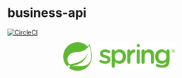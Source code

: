 # business-api

[![CircleCI](https://circleci.com/gh/mikeacosta/business-api/tree/main.svg?style=svg)](https://circleci.com/gh/mikeacosta/business-api/tree/main)

<p align="center">
    <img src="spring.png" width="50%" height="50%" />
</p>